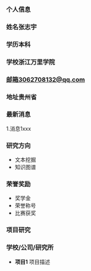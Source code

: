  ### 个人信息
 ### 姓名张志宇
 ### 学历本科
 ### 学校浙江万里学院
 ### 邮箱3062708132@qq.com
 ### 地址贵州省
 
 ### 最新消息
 1.消息1xxx
 
 ### 研究方向
 - 文本挖掘
 - 知识图谱
 
 ### 荣誉奖励
 - 奖学金
 - 荣誉称号
 - 比赛获奖
 
 ### 项目研究
 ### 学校/公司/研究所
 - **项目1**
 项目描述
 
